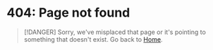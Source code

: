 # 404: Page not found

> [!DANGER]
> Sorry, we've misplaced that page or it's pointing to something that doesn't exist. Go back to [Home](https://paralympics.github.io/isas-user-guide/ ':target=_self').
